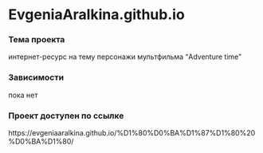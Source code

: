 # EvgeniaAralkina.github.io
<h3>Тема проекта</h3>
интернет-ресурс на тему персонажи мультфильма “Adventure time”
<h3>Зависимости</h3>
пока нет
<h3>Проект доступен по ссылке</h3>
https://evgeniaaralkina.github.io/%D1%80%D0%BA%D1%87%D1%80%20%D0%BA%D1%80/
